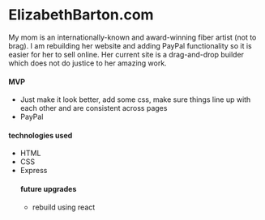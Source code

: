 <h1>ElizabethBarton.com</h1>
<p>My mom is an internationally-known and award-winning fiber artist (not to brag). I am rebuilding her website and adding PayPal functionality so it is easier for her to sell online. Her current site is a drag-and-drop builder which does not do justice to her amazing work. </p>

<h4>MVP</h4>
  <ul>
    <li>Just make it look better, add some css, make sure things line up with each other and are consistent across pages</li>
    <li>PayPal</li>
  </ul>
<h4>technologies used</h4>
  <ul>
    <li>HTML</li>
    <li>CSS</li>
    <li>Express</li>
  
<h4>future upgrades</h4>
  <ul>
    <li>rebuild using react</li>
  </ul>
